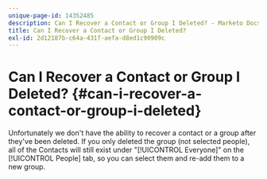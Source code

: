 ```yaml
---
unique-page-id: 14352485
description: Can I Recover a Contact or Group I Deleted? - Marketo Docs - Product Documentation
title: Can I Recover a Contact or Group I Deleted?
exl-id: 2d12187b-c64a-431f-aefa-d8ed1c90909c
---
```

# Can I Recover a Contact or Group I Deleted? {#can-i-recover-a-contact-or-group-i-deleted}

Unfortunately we don't have the ability to recover a contact or a group after they've been deleted. If you only deleted the group (not selected people), all of the Contacts will still exist under "[!UICONTROL Everyone]" on the [!UICONTROL People] tab, so you can select them and re-add them to a new group.

